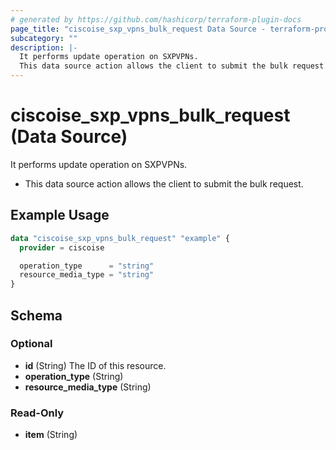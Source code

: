```yaml
---
# generated by https://github.com/hashicorp/terraform-plugin-docs
page_title: "ciscoise_sxp_vpns_bulk_request Data Source - terraform-provider-ciscoise"
subcategory: ""
description: |-
  It performs update operation on SXPVPNs.
  This data source action allows the client to submit the bulk request.
---
```


# ciscoise_sxp_vpns_bulk_request (Data Source)

It performs update operation on SXPVPNs.

- This data source action allows the client to submit the bulk request.

## Example Usage

```terraform
data "ciscoise_sxp_vpns_bulk_request" "example" {
  provider = ciscoise

  operation_type      = "string"
  resource_media_type = "string"
}
```

<!-- schema generated by tfplugindocs -->
## Schema

### Optional

- **id** (String) The ID of this resource.
- **operation_type** (String)
- **resource_media_type** (String)

### Read-Only

- **item** (String)


